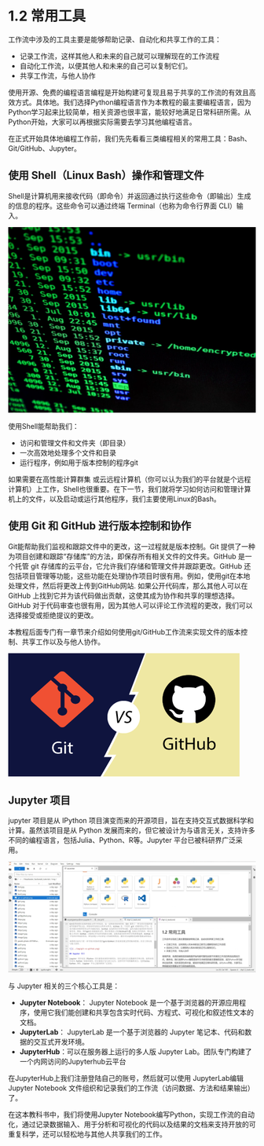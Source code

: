 # 1.2 常用工具

工作流中涉及的工具主要是能够帮助记录、自动化和共享工作的工具：

- 记录工作流，这样其他人和未来的自己就可以理解现在的工作流程
- 自动化工作流，以便其他人和未来的自己可以复制它们。
- 共享工作流，与他人协作  

使用开源、免费的编程语言编程是开始构建可复现且易于共享的工作流的有效且高效方式。具体地。我们选择Python编程语言作为本教程的最主要编程语言，因为Python学习起来比较简单，相关资源也很丰富，能较好地满足日常科研所需。从Python开始，大家可以再根据实际需要去学习其他编程语言。

在正式开始具体地编程工作前，我们先先看看三类编程相关的常用工具：Bash、Git/GitHub、Jupyter。

## 使用 Shell（Linux Bash）操作和管理文件

Shell是计算机用来接收代码（即命令）并返回通过执行这些命令（即输出）生成的信息的程序。这些命令可以通过终端 Terminal（也称为命令行界面 CLI）输入。

![](../img/pexels-photo-207580.webp)

使用Shell能帮助我们：

- 访问和管理文件和文件夹（即目录）
- 一次高效地处理多个文件和目录
- 运行程序，例如用于版本控制的程序git

如果需要在高性能计算群集 或云远程计算机（你可以认为我们的平台就是个远程计算机）上工作，Shell也很重要。在下一节，我们就将学习如何访问和管理计算机上的文件，以及启动或运行其他程序，我们主要使用Linux的Bash。

## 使用 Git 和 GitHub 进行版本控制和协作

Git能帮助我们监视和跟踪文件中的更改，这一过程就是版本控制。Git 提供了一种为项目创建和跟踪“存储库”的方法，即保存所有相关文件的文件夹。GitHub 是一个托管 git 存储库的云平台，它允许我们存储和管理文件并跟踪更改。GitHub 还包括项目管理等功能，这些功能在处理协作项目时很有用。例如，使用git在本地处理文件，然后将更改上传到GitHub网站. 如果公开代码库，那么其他人可以在 GitHub 上找到它并为该代码做出贡献，这使其成为协作和共享的理想选择。GitHub 对于代码审查也很有用，因为其他人可以评论工作流程的更改，我们可以选择接受或拒绝提议的更改。

本教程后面专门有一章节来介绍如何使用git/GitHub工作流来实现文件的版本控制、共享工作以及与他人协作。

![](../img/git-vs-github.png)

## Jupyter 项目

jupyter 项目是从 IPython 项目演变而来的开源项目，旨在支持交互式数据科学和计算。虽然该项目是从 Python 发展而来的，但它被设计为与语言无关，支持许多不同的编程语言，包括Julia、Python、R等。Jupyter 平台已被科研界广泛采用。

![](../img/jupyter.png)

与 Jupyter 相关的三个核心工具是：

- **Jupyter Notebook**： Jupyter Notebook 是一个基于浏览器的开源应用程序，使用它我们能创建和共享包含实时代码、方程式、可视化和叙述性文本的文档。
- **JupyterLab**： JupyterLab 是一个基于浏览器的 Jupyter 笔记本、代码和数据的交互式开发环境。
- **JupyterHub**：可以在服务器上运行的多人版 Jupyter Lab。团队专门构建了一个内网访问的Jupyterhub云平台

在JupyterHub上我们注册登陆自己的账号，然后就可以使用 JupyterLab编辑Jupyter Notebook 文件组织和记录我们的工作流（访问数据、方法和结果输出）了。

在这本教科书中，我们将使用Jupyter Notebook编写Python，实现工作流的自动化，通过记录数据输入、用于分析和可视化的代码以及结果的文档来支持开放的可重复科学，还可以轻松地与其他人共享我们的工作。
